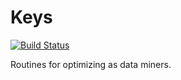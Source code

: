 # Keys

[![Build Status](https://travis-ci.org/timm/keys.svg?branch=main)](https://travis-ci.org/timm/keys)

Routines for optimizing as data miners.
